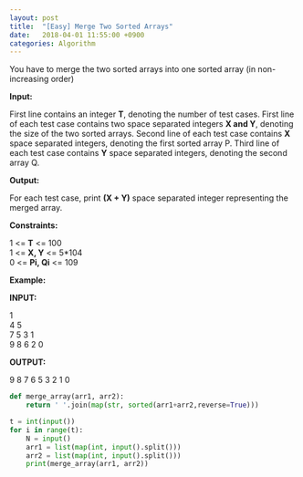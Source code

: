 ```yaml
---
layout: post
title:  "[Easy] Merge Two Sorted Arrays"
date:   2018-04-01 11:55:00 +0900
categories: Algorithm
---
```


You have to merge the two sorted arrays into one sorted array (in non-increasing order)

**Input:**

First line contains an integer **T**, denoting the number of test cases.
First line of each test case contains two space separated integers **X and Y**, denoting the size of the two sorted arrays.
Second line of each test case contains **X** space separated integers, denoting the first sorted array P.
Third line of each test case contains **Y** space separated integers, denoting the second array Q.


**Output:**

For each test case, print **(X + Y)** space separated integer representing the merged array.


**Constraints:**

1 <= **T** <= 100  
1 <= **X, Y** <= 5*104  
0 <= **Pi, Qi** <= 109


**Example:**

**INPUT:**

1  
4 5  
7 5 3 1  
9 8 6 2 0  

**OUTPUT:**

9 8 7 6 5 3 2 1 0

```python
def merge_array(arr1, arr2):
    return ' '.join(map(str, sorted(arr1+arr2,reverse=True)))

t = int(input())
for i in range(t):
    N = input()
    arr1 = list(map(int, input().split()))
    arr2 = list(map(int, input().split()))
    print(merge_array(arr1, arr2))
```
